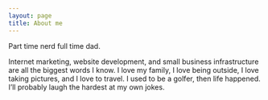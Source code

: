 ```yaml
---
layout: page
title: About me 
---
```


Part time nerd full time dad. 

Internet marketing, website development, and small business infrastructure are all the biggest words I know. I love my family, I love being outside, I love taking pictures, and I love to travel. I used to be a golfer, then life happened. I’ll probably laugh the hardest at my own jokes.
